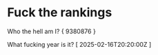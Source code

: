 # Fuck the rankings

Who the hell am I?
{ 9380876 }

What fucking year is it?
[ 2025-02-16T20:20:00Z ]
